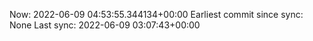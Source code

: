 Now: 2022-06-09 04:53:55.344134+00:00 Earliest commit since sync: None Last sync: 2022-06-09 03:07:43+00:00
